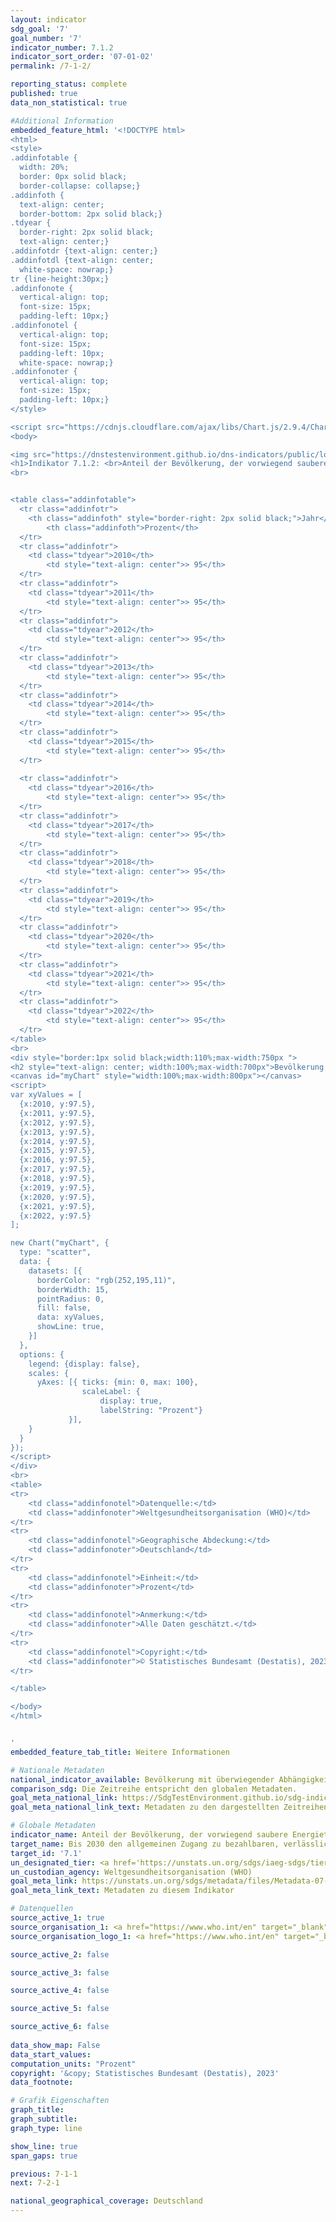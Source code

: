 ```yaml
---
layout: indicator    
sdg_goal: '7'    
goal_number: '7'    
indicator_number: 7.1.2    
indicator_sort_order: '07-01-02'    
permalink: /7-1-2/    

reporting_status: complete    
published: true    
data_non_statistical: true

#Additional Information
embedded_feature_html: '<!DOCTYPE html><html><style>.addinfotable {  width: 20%;  border: 0px solid black;  border-collapse: collapse;}.addinfoth {  text-align: center;  border-bottom: 2px solid black;}.tdyear {  border-right: 2px solid black;  text-align: center;}.addinfotdr {text-align: center;}.addinfotdl {text-align: center;  white-space: nowrap;}tr {line-height:30px;}.addinfonote {  vertical-align: top;  font-size: 15px;  padding-left: 10px;}.addinfonotel {  vertical-align: top;  font-size: 15px;  padding-left: 10px;  white-space: nowrap;}.addinfonoter {  vertical-align: top;  font-size: 15px;  padding-left: 10px;}</style><script src="https://cdnjs.cloudflare.com/ajax/libs/Chart.js/2.9.4/Chart.js"></script><body><img src="https://dnstestenvironment.github.io/dns-indicators/public/logos/destatis.png"><h1>Indikator 7.1.2: <br>Anteil der Bevölkerung, der vorwiegend saubere Energieträger und Technologien nutzt</h1><br><table class="addinfotable">  <tr class="addinfotr">  	<th class="addinfoth" style="border-right: 2px solid black;">Jahr</th>    	<th class="addinfoth">Prozent</th>    </tr>  <tr class="addinfotr">  	<td class="tdyear">2010</th>    	<td style="text-align: center">> 95</th>    </tr>  <tr class="addinfotr">  	<td class="tdyear">2011</th>    	<td style="text-align: center">> 95</th>    </tr>  <tr class="addinfotr">  	<td class="tdyear">2012</th>    	<td style="text-align: center">> 95</th>    </tr>  <tr class="addinfotr">  	<td class="tdyear">2013</th>    	<td style="text-align: center">> 95</th>    </tr>  <tr class="addinfotr">  	<td class="tdyear">2014</th>    	<td style="text-align: center">> 95</th>    </tr>  <tr class="addinfotr">  	<td class="tdyear">2015</th>    	<td style="text-align: center">> 95</th>    </tr>   <tr class="addinfotr">  	<td class="tdyear">2016</th>    	<td style="text-align: center">> 95</th>    </tr>  <tr class="addinfotr">  	<td class="tdyear">2017</th>    	<td style="text-align: center">> 95</th>    </tr>  <tr class="addinfotr">  	<td class="tdyear">2018</th>    	<td style="text-align: center">> 95</th>    </tr>  <tr class="addinfotr">  	<td class="tdyear">2019</th>    	<td style="text-align: center">> 95</th>    </tr>  <tr class="addinfotr">  	<td class="tdyear">2020</th>    	<td style="text-align: center">> 95</th>    </tr>  <tr class="addinfotr">  	<td class="tdyear">2021</th>    	<td style="text-align: center">> 95</th>    </tr>  <tr class="addinfotr">  	<td class="tdyear">2022</th>    	<td style="text-align: center">> 95</th>    </tr></table><br><div style="border:1px solid black;width:110%;max-width:750px "><h2 style="text-align: center; width:100%;max-width:700px">Bevölkerung mit überwiegender Abhängigkeit von sauberen Energieträgern und Technologien</h2><canvas id="myChart" style="width:100%;max-width:800px"></canvas><script>var xyValues = [  {x:2010, y:97.5},  {x:2011, y:97.5},  {x:2012, y:97.5},  {x:2013, y:97.5},  {x:2014, y:97.5},  {x:2015, y:97.5},  {x:2016, y:97.5},  {x:2017, y:97.5},  {x:2018, y:97.5},  {x:2019, y:97.5},  {x:2020, y:97.5},  {x:2021, y:97.5},  {x:2022, y:97.5}];new Chart("myChart", {  type: "scatter",  data: {    datasets: [{      borderColor: "rgb(252,195,11)",      borderWidth: 15,      pointRadius: 0,      fill: false,      data: xyValues,      showLine: true,    }]  },  options: {    legend: {display: false},    scales: {      yAxes: [{	ticks: {min: 0, max: 100},      			scaleLabel: {        			display: true,        			labelString: "Prozent"}             }],    }  }});</script></div><br><table><tr>	<td class="addinfonotel">Datenquelle:</td>	<td class="addinfonoter">Weltgesundheitsorganisation (WHO)</td></tr><tr>	<td class="addinfonotel">Geographische Abdeckung:</td>	<td class="addinfonoter">Deutschland</td></tr><tr>	<td class="addinfonotel">Einheit:</td>	<td class="addinfonoter">Prozent</td></tr><tr>	<td class="addinfonotel">Anmerkung:</td>	<td class="addinfonoter">Alle Daten geschätzt.</td></tr><tr>	<td class="addinfonotel">Copyright:</td>	<td class="addinfonoter">© Statistisches Bundesamt (Destatis), 2023<br>Vervielfältigung und Verbreitung, auch auszugsweise, mit Quellenangaben gestattet.</td></tr></table></body></html>'
embedded_feature_tab_title: Weitere Informationen    

# Nationale Metadaten    
national_indicator_available: Bevölkerung mit überwiegender Abhängigkeit von sauberen Energieträgern und Technologien    
comparison_sdg: Die Zeitreihe entspricht den globalen Metadaten.    
goal_meta_national_link: https://SdgTestEnvironment.github.io/sdg-indicators/public/Meta/7.1.2.pdf
goal_meta_national_link_text: Metadaten zu den dargestellten Zeitreihen    

# Globale Metadaten    
indicator_name: Anteil der Bevölkerung, der vorwiegend saubere Energieträger und Technologien nutzt    
target_name: Bis 2030 den allgemeinen Zugang zu bezahlbaren, verlässlichen und modernen Energiedienstleistungen sichern    
target_id: '7.1'    
un_designated_tier: <a href='https://unstats.un.org/sdgs/iaeg-sdgs/tier-classification/' title='Klicken Sie hier um weitere Informationen zur UN-Tier-Klassifikation zu erhalten.'  target='_blank'>Tier I</a>    
un_custodian_agency: Weltgesundheitsorganisation (WHO)    
goal_meta_link: https://unstats.un.org/sdgs/metadata/files/Metadata-07-01-02.pdf    
goal_meta_link_text: Metadaten zu diesem Indikator        

# Datenquellen
source_active_1: true
source_organisation_1: <a href="https://www.who.int/en" target="_blank" onclick="return confirm_alert(this);"> Weltgesundheitsorganisation (WHO) </a>
source_organisation_logo_1: <a href="https://www.who.int/en" target="_blank" onclick="return confirm_alert(this);"><img src="https://g205sdgs.github.io/sdg-indicators/public/OrgImgDe/who.png" alt="Logo who" style="height:60px; width:148px"/></a>

source_active_2: false

source_active_3: false

source_active_4: false

source_active_5: false

source_active_6: false
    
data_show_map: False    
data_start_values:     
computation_units: "Prozent"    
copyright: '&copy; Statistisches Bundesamt (Destatis), 2023'    
data_footnote:     

# Grafik Eigenschaften    
graph_title: 
graph_subtitle:     
graph_type: line    

show_line: true
span_gaps: true    

previous: 7-1-1    
next: 7-2-1    

national_geographical_coverage: Deutschland    
---
```


<span></span>